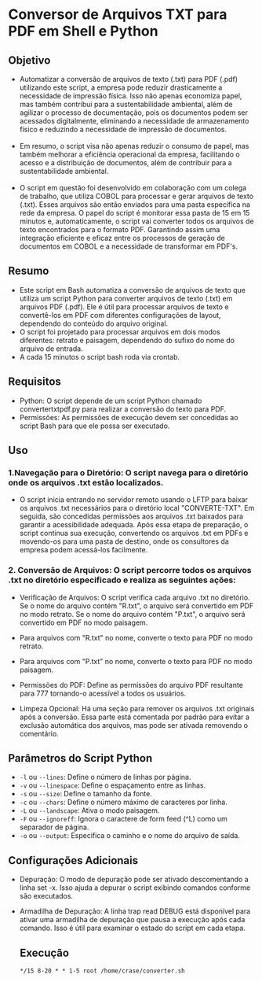 # Conversor de Arquivos TXT para PDF em Shell e Python
## Objetivo
- Automatizar a conversão de arquivos de texto (.txt) para PDF (.pdf) utilizando este script, a empresa pode reduzir drasticamente a necessidade de impressão física. Isso não apenas economiza papel, mas também contribui para a sustentabilidade ambiental, além de agilizar o processo de documentação, pois os documentos podem ser acessados digitalmente, eliminando a necessidade de armazenamento físico e reduzindo a necessidade de impressão de documentos.
<br> <br/>
- Em resumo, o script visa não apenas reduzir o consumo de papel, mas também melhorar a eficiência operacional da empresa, facilitando o acesso e a distribuição de documentos, além de contribuir para a sustentabilidade ambiental.
<br> <br/>
- O script em questão foi desenvolvido em colaboração com um colega de trabalho, que utiliza COBOL para processar e gerar arquivos de texto (.txt). Esses arquivos são então enviados para uma pasta específica na rede da empresa. O papel do script é monitorar essa pasta de 15 em 15 minutos e, automaticamente, o script vai converter todos os arquivos de texto encontrados para o formato PDF. Garantindo assim uma integração eficiente e eficaz entre os processos de geração de documentos em COBOL e a necessidade de transformar em PDF's.

 ## Resumo 
- Este script em Bash automatiza a conversão de arquivos de texto que utiliza um script Python para converter arquivos de texto (.txt) em arquivos PDF (.pdf). Ele é útil para processar arquivos de texto e convertê-los em PDF com diferentes configurações de layout, dependendo do conteúdo do arquivo original.
- O script foi projetado para processar arquivos em dois modos diferentes: retrato e paisagem, dependendo do sufixo do nome do arquivo de entrada.
- A cada 15 minutos o script bash roda via crontab.


## Requisitos
  - Python: O script depende de um script Python chamado convertertxtpdf.py para realizar a conversão do texto para PDF.
  - Permissões: As permissões de execução devem ser concedidas ao script Bash para que ele possa ser executado.


## Uso

### 1.Navegação para o Diretório: O script navega para o diretório onde os arquivos .txt estão localizados. 
- O script inicia entrando no servidor remoto usando o LFTP para baixar os arquivos .txt necessários para o diretório local "CONVERTE-TXT". Em seguida, são concedidas permissões aos arquivos .txt baixados para garantir a acessibilidade adequada. Após essa etapa de preparação, o script continua sua execução, convertendo os arquivos .txt em PDFs e movendo-os para uma pasta de destino, onde os consultores da empresa podem acessá-los facilmente.

### 2. Conversão de Arquivos: O script percorre todos os arquivos .txt no diretório especificado e realiza as seguintes ações:
- Verificação de Arquivos: O script verifica cada arquivo .txt no diretório. Se o nome do arquivo contém "R.txt", o arquivo será convertido em PDF no modo retrato. Se o nome do arquivo contém "P.txt", o arquivo será convertido em PDF no modo paisagem.
- Para arquivos com "R.txt" no nome, converte o texto para PDF no modo retrato.
- Para arquivos com "P.txt" no nome, converte o texto para PDF no modo paisagem.
- Permissões do PDF: Define as permissões do arquivo PDF resultante para 777 tornando-o acessível a todos os usuários.

- Limpeza Opcional: Há uma seção para remover os arquivos .txt originais após a conversão. Essa parte está comentada por padrão para evitar a exclusão automática dos arquivos, mas pode ser ativada removendo o comentário.


## Parâmetros do Script Python
- ```-l``` ou  ```--lines```: Define o número de linhas por página.
- ```-v``` ou  ```--linespace```: Define o espaçamento entre as linhas.
- ```-s``` ou  ```--size```: Define o tamanho da fonte.
- ```-c``` ou  ```--chars```: Define o número máximo de caracteres por linha.
- ```-L``` ou  ```--landscape```: Ativa o modo paisagem.
- ```-F``` ou  ```--ignoreff```: Ignora o caractere de form feed (^L) como um separador de página.
- ```-o``` ou  ```--output```: Especifica o caminho e o nome do arquivo de saída.


## Configurações Adicionais
- Depuração: O modo de depuração pode ser ativado descomentando a linha set -x. Isso ajuda a depurar o script exibindo comandos conforme são executados.
- Armadilha de Depuração: A linha trap read DEBUG está disponível para ativar uma armadilha de depuração que pausa a execução após cada comando. Isso é útil para examinar o estado do script em cada etapa.

  ## Execução
  ```*/15 8-20 * * 1-5 root /home/crase/converter.sh```
